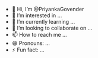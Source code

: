 - 👋 Hi, I’m @PriyankaGovender
- 👀 I’m interested in ...
- 🌱 I’m currently learning ...
- 💞️ I’m looking to collaborate on ...
- 📫 How to reach me ...
- 😄 Pronouns: ...
- ⚡ Fun fact: ...

<!---
PriyankaGovender/PriyankaGovender is a ✨ special ✨ repository because its `README.md` (this file) appears on your GitHub profile.
You can click the Preview link to take a look at your changes.
--->
